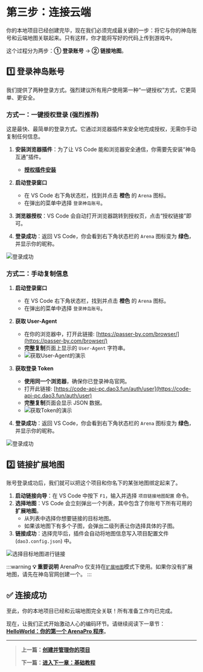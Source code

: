 # 第三步：连接云端

你的本地项目已经创建完毕，现在我们必须完成最关键的一步：将它与你的神岛账号和云端地图关联起来。只有这样，你才能将写好的代码上传到游戏中。

这个过程分为两步：**① 登录账号** -> **② 链接地图**。

## 1️⃣ 登录神岛账号

我们提供了两种登录方式。强烈建议所有用户使用第一种“一键授权”方式，它更简单、更安全。

### 方式一：一键授权登录 (强烈推荐)

这是最快、最简单的登录方式。它通过浏览器插件来安全地完成授权，无需你手动复制任何信息。

1.  **安装浏览器插件**：为了让 VS Code 能和浏览器安全通信，你需要先安装“神岛互通”插件。

    - **[授权插件安装](/auth)**

1.  **启动登录窗口**

    - 在 VS Code 右下角状态栏，找到并点击 **橙色** 的 `Arena` 图标。
    - 在弹出的菜单中选择 `登录神岛账号`。

1.  **浏览器授权**：VS Code 会自动打开浏览器跳转到授权页，点击“授权链接”即可。
1.  **登录成功**：返回 VS Code，你会看到右下角状态栏的 `Arena` 图标变为 **绿色**，并显示你的昵称。

![登录成功](/QQ20241128-220642.png)

### 方式二：手动复制信息

1.  **启动登录窗口**

    - 在 VS Code 右下角状态栏，找到并点击 **橙色** 的 `Arena` 图标。
    - 在弹出的菜单中选择 `登录神岛账号`。

2.  **获取 User-Agent**

    - 在你的浏览器中，打开此链接: [https://passer-by.com/browser/](https://passer-by.com/browser/)
    - **完整复制**页面上显示的 `User-Agent` 字符串。
    - ![获取User-Agent的演示](https://static.codemao.cn/pickduck/r1MiBddxkg.gif?hash=FnDE12EtzYOF85UdIFU2tGZrPr-B)

3.  **获取登录 Token**

    - **使用同一个浏览器**，确保你已登录神岛官网。
    - 打开此链接: [https://code-api-pc.dao3.fun/auth/user](https://code-api-pc.dao3.fun/auth/user)
    - **完整复制**页面会显示 JSON 数据。
    - ![获取Token的演示](https://static.codemao.cn/pickduck/Hkyxvu_ekg.gif?hash=FmIsFcjEF_1YO2HVd4xDNFZDT3pl)

4.  **登录成功**：返回 VS Code，你会看到右下角状态栏的 `Arena` 图标变为 **绿色**，并显示你的昵称。

![登录成功](/QQ20241128-220642.png)

## 2️⃣ 链接扩展地图

账号登录成功后，我们就可以把这个项目和你名下的某张地图绑定起来了。

1.  **启动链接向导**：在 VS Code 中按下 `F1`，输入并选择 `项目链接地图配置` 命令。
2.  **选择地图**：VS Code 会立刻弹出一个列表，其中包含了你账号下所有可用的**扩展地图**。
    - 从列表中选择你想要链接的目标地图。
    - 如果该地图下有多个子图，会弹出二级列表让你选择具体的子图。
3.  **链接成功**：选择完毕后，插件会自动将地图信息写入项目配置文件 (`dao3.config.json`) 中。

![选择目标地图进行链接](/QQ_1721015607139.webp)

:::warning
**💡 重要说明**
ArenaPro 仅支持在[`扩展地图`](/authority/expandMap)模式下使用。如果你没有扩展地图，请先在神岛官网创建一个。
:::

## ✅ 连接成功

至此，你的本地项目已经和云端地图完全关联！所有准备工作均已完成。

现在，让我们正式开始激动人心的编码环节。请继续阅读下一章节：**[HelloWorld：你的第一个 ArenaPro 程序](../03-basic-tutorial/01-hello-world-tutorial.md)**。

---

> **上一篇：[创建并管理你的项目](./02-create-project.md)**
>
> **下一篇：[进入下一章：基础教程](../03-basic-tutorial/01-hello-world-tutorial.md)**
